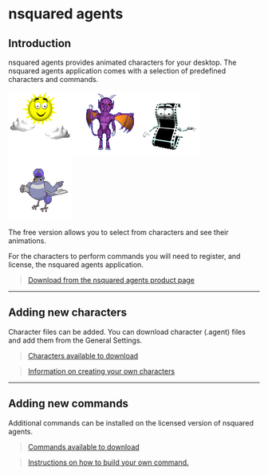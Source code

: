 # nsquared agents

## Introduction

nsquared agents provides animated characters for your desktop. The nsquared agents application comes with a selection of predefined characters and commands.

![nsquared agents image](./Docs/images/weather.png)![nsquared agents image](./Docs/images/imp.png)![nsquared agents image](./Docs/images/movie.png)![nsquared agents image](./Docs/images/pigeon.png)

The free version allows you to select from characters and see their animations.

For the characters to perform commands you will need to register, and license, the nsquared agents application.

> [Download from the nsquared agents product page](https://nsquared.com.au/products/agents)

---

## Adding new characters

Character files can be added. You can download character (.agent) files and add them from the General Settings.

> [Characters available to download](./Docs/Characters/Index)

> [Information on creating your own characters](./Docs/Characters/Creating%20a%20Simple%20Character)

---

## Adding new commands

Additional commands can be installed on the licensed version of nsquared agents.

> [Commands available to download](./Docs/Commands/Index)

> [ Instructions on how to build your own command.](./Docs/Commands/Building%20a%20Simple%20Command)
